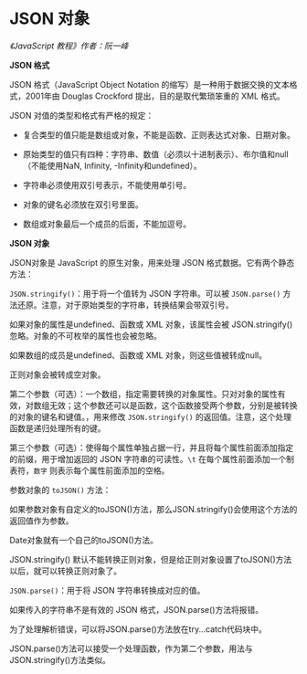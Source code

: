JSON 对象
===========

*《JavaScript 教程》作者：阮一峰*

**JSON 格式**

JSON 格式（JavaScript Object Notation 的缩写）是一种用于数据交换的文本格式，2001年由 Douglas Crockford 提出，目的是取代繁琐笨重的 XML 格式。

JSON 对值的类型和格式有严格的规定：

- 复合类型的值只能是数组或对象，不能是函数、正则表达式对象、日期对象。

- 原始类型的值只有四种：字符串、数值（必须以十进制表示）、布尔值和null（不能使用NaN, Infinity, -Infinity和undefined）。

- 字符串必须使用双引号表示，不能使用单引号。

- 对象的键名必须放在双引号里面。

- 数组或对象最后一个成员的后面，不能加逗号。

**JSON 对象**

JSON对象是 JavaScript 的原生对象，用来处理 JSON 格式数据。它有两个静态方法：

`JSON.stringify()`：用于将一个值转为 JSON 字符串。可以被 `JSON.parse()` 方法还原。注意，对于原始类型的字符串，转换结果会带双引号。

如果对象的属性是undefined、函数或 XML 对象，该属性会被 JSON.stringify() 忽略。对象的不可枚举的属性也会被忽略。

如果数组的成员是undefined、函数或 XML 对象，则这些值被转成null。

正则对象会被转成空对象。

第二个参数（可选）：一个数组，指定需要转换的对象属性。只对对象的属性有效，对数组无效；这个参数还可以是函数，这个函数接受两个参数，分别是被转换的对象的键名和键值。，用来修改 `JSON.stringify()` 的返回值。注意，这个处理函数是递归处理所有的键。

第三个参数（可选）：使得每个属性单独占据一行，并且将每个属性前面添加指定的前缀，用于增加返回的 JSON 字符串的可读性。`\t` 在每个属性前面添加一个制表符，`数字` 则表示每个属性前面添加的空格。

参数对象的 `toJSON()` 方法：

如果参数对象有自定义的toJSON()方法，那么JSON.stringify()会使用这个方法的返回值作为参数。

Date对象就有一个自己的toJSON()方法。

JSON.stringify() 默认不能转换正则对象，但是给正则对象设置了toJSON()方法以后，就可以转换正则对象了。

`JSON.parse()`：用于将 JSON 字符串转换成对应的值。

如果传入的字符串不是有效的 JSON 格式，JSON.parse()方法将报错。

为了处理解析错误，可以将JSON.parse()方法放在try...catch代码块中。

JSON.parse()方法可以接受一个处理函数，作为第二个参数，用法与JSON.stringify()方法类似。